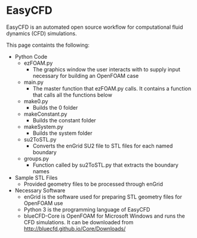 # EasyCFD
EasyCFD is an automated open source workflow for computational fluid dynamics (CFD) simulations. 

This page containts the following:
* Python Code
   * ezFOAM.py
      * The graphics window the user interacts with to supply input necessary for building an OpenFOAM case
   * main.py
      * The master function that ezFOAM.py calls. It contains a function that calls all the functions below
   * make0.py
      * Builds the 0 folder
   * makeConstant.py
      * Builds the constant folder
   * makeSystem.py
      * Builds the system folder
   * su2ToSTL.py
      * Converts the enGrid SU2 file to STL files for each named boundary
   * groups.py
      * Function called by su2ToSTL.py that extracts the boundary names
* Sample STL Files
   * Provided geometry files to be processed through enGrid
* Necessary Software
   * enGrid is the software used for preparing STL geometry files for OpenFOAM use
   * Python 3 is the programming language of EasyCFD
   * blueCFD-Core is OpenFOAM for Microsoft Windows and runs the CFD simulations. It can be downloaded from http://bluecfd.github.io/Core/Downloads/
      
      
      
